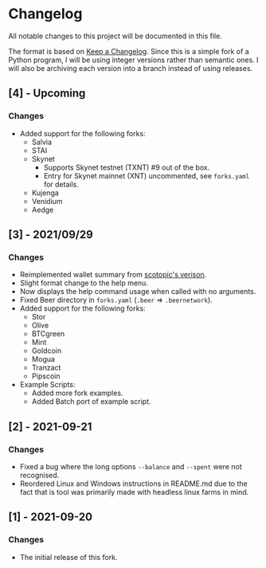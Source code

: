 # Changelog

All notable changes to this project will be documented in this file.

The format is based on [Keep a Changelog](https://keepachangelog.com/en/1.0.0/). Since this is a simple fork of a Python program, I will be using integer versions rather than semantic ones. I will also be archiving each version into a branch instead of using releases.


## [4] - Upcoming

### Changes

- Added support for the following forks:
  - Salvia
  - STAI
  - Skynet
    - Supports Skynet testnet (TXNT) #9 out of the box.
    - Entry for Skynet mainnet (XNT) uncommented, see `forks.yaml` for details.
  - Kujenga
  - Venidium
  - Aedge

## [3] - 2021/09/29

### Changes

- Reimplemented wallet summary from [scotopic's verison](https://github.com/scotopic/silo-wallet).
- Slight format change to the help menu.
- Now displays the help command usage when called with no arguments.
- Fixed Beer directory in `forks.yaml` (`.beer` => `.beernetwork`).
- Added support for the following forks:
  - Stor
  - Olive
  - BTCgreen
  - Mint
  - Goldcoin
  - Mogua
  - Tranzact
  - Pipscoin
- Example Scripts:
  - Added more fork examples.
  - Added Batch port of example script.

## [2] - 2021-09-21

### Changes

- Fixed a bug where the long options `--balance` and `--spent` were not recognised.
- Reordered Linux and Windows instructions in README.md due to the fact that is tool was primarily made with headless linux farms in mind.

## [1] - 2021-09-20

### Changes

- The initial release of this fork.
